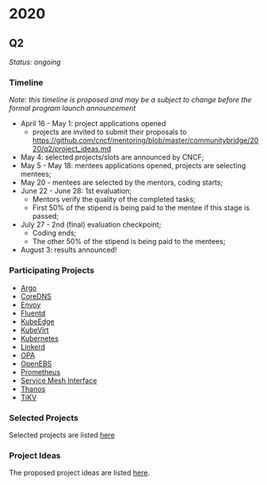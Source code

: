 # 2020

## Q2

_Status: ongoing_

### Timeline
_Note: this timeline is proposed and may be a subject to change before the formal program launch announcement_

- April 16 - May 1: project applications opened
    - projects are invited to submit their proposals to https://github.com/cncf/mentoring/blob/master/communitybridge/2020/q2/project_ideas.md
- May 4: selected projects/slots are announced by CNCF;
- May 5 - May 18: mentees applications opened, projects are selecting mentees;
- May 20 - mentees are selected by the mentors, coding starts;
- June 22 - June 28: 1st evaluation;
    - Mentors verify the quality of the completed tasks;
    - First 50% of the stipend is being paid to the mentee if this stage is passed;
- July 27 - 2nd (final) evaluation checkpoint;
    - Coding ends;
    - The other 50% of the stipend is being paid to the mentees;
- August 3: results announced!

### Participating Projects

- [Argo](https://people.communitybridge.org/project/5d5d4357-f340-47c9-9ff2-7b0536291576)
- [CoreDNS](https://people.communitybridge.org/project/6705be57-130f-43f5-ba80-11605ffdb1f9)
- [Envoy](https://people.communitybridge.org/project/872be524-7465-4639-be88-1b451c581826)
- [Fluentd](https://people.communitybridge.org/project/d24ab158-e4e5-4042-91ad-b30ae52941d2)
- [KubeEdge](https://people.communitybridge.org/project/1b931913-44a4-43a7-92ed-d7b2089060b1)
- [KubeVirt](https://people.communitybridge.org/project/de7ca1c2-2d22-4919-bef8-6cca50a54426)
- [Kubernetes](https://people.communitybridge.org/project/2d438b9a-c539-46d0-9eed-c6ee4404c88a)
- [Linkerd](https://people.communitybridge.org/project/65742dc0-7217-4c4a-a609-f5f0fcde5c0a)
- [OPA](https://people.communitybridge.org/project/12a9270f-8673-4acb-92ec-fd539fc2b567)
- [OpenEBS](https://people.communitybridge.org/project/40a443f9-cb78-49e6-96ad-26616acb2113)
- [Prometheus](https://people.communitybridge.org/project/9595fbe7-6a8d-43d4-aebb-a54d57f33fdd)
- [Service Mesh Interface](https://people.communitybridge.org/project/359dda52-7fb7-4fa8-82cd-a27216757a57)
- [Thanos](https://people.communitybridge.org/project/f51284ab-f652-47b1-9819-cd4135e75c00)
- [TiKV](https://people.communitybridge.org/project/c6a0326c-b053-41a3-9bf2-1e7e78481ca6)

### Selected Projects

Selected projects are listed [here](./selected_projects.md)

### Project Ideas

The proposed project ideas are listed [here](./project_ideas.md).
